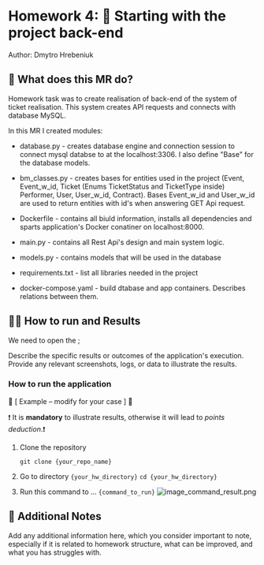 # Homework 4: 🐳 Starting with the project back-end

Author: Dmytro Hrebeniuk

## 📝 What does this MR do?

Homework task was to create realisation of back-end of the system of ticket realisation. This system creates API requests and connects with database MySQL.

In this MR I created modules:

- database.py - creates database engine and connection session to connect mysql databse to at the localhost:3306. I also define "Base" for the database models.

- bm_classes.py - creates bases for entities used in the project (Event, Event_w_id, Ticket (Enums TicketStatus and TicketType inside) Performer, User, User_w_id, Contract). Bases Event_w_id and User_w_id are used to return entities with id's when answering GET Api request.

- Dockerfile - contains all biuld information, installs all dependencies and sparts application's Docker conatiner on localhost:8000.

- main.py - contains all Rest Api's design and main system logic. 

- models.py - contains models that will be used in the database

- requirements.txt - list all libraries needed in the project

- docker-compose.yaml - build dtabase and app containers. Describes relations between them.


## 🏃‍♂️ How to run and Results

We need to open the ;

Describe the specific results or outcomes of the application's execution.
Provide any relevant screenshots, logs, or data to illustrate the results.

### How to run the application

🦾 [ Example – modify for your case ] 🦾

❗️ It is **mandatory** to illustrate results, otherwise it will lead to _points deduction_.❗️

1. Clone the repository

   `git clone {your_repo_name}`

2. Go to directory `{your_hw_directory}`
   `cd {your_hw_directory}`

3. Run this command to ...
   `{command_to_run}`
   ![image_command_result.png]({your_image_path})

## 🎀 Additional Notes

Add any additional information here, which you consider important to note, especially if it is related to homework structure, what can be improved, and what you has struggles with.